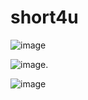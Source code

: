 # short4u

![image](https://github.com/user-attachments/assets/cd0a02d0-fe59-4e8e-a29a-1896de145879)

![image](https://github.com/user-attachments/assets/4f17ee6f-b55f-468f-9fc7-b337e41c3cb2).

![image](https://github.com/user-attachments/assets/05ba2e0b-68f1-4d38-813e-58a173a694a8)

